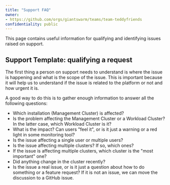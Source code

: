 ```yaml
---
title: "Support FAQ"
owner:
- https://github.com/orgs/giantswarm/teams/team-teddyfriends
confidentiality: public
---
```


This page contains useful information for qualifying and identifying issues raised on support.

## Support Template: qualifying a request

The first thing a person on support needs to understand is where the issue is happening and what is the scope of the issue. This is important because it will help us to understand if the issue is related to the platform or not and how urgent it is.

A good way to do this is to gather enough information to answer all the following questions:

- Which installation (Management Cluster) is affected?
- Is the problem affecting the Management Cluster or a Workload Cluster? In the latter case, which Workload Cluster is it?
- What is the impact? Can users "feel it", or is it just a warning or a red light in some monitoring tool?
- Is the issue affecting a single user or multiple users?
- Is the issue affecting multiple clusters? If so, which ones?
- If the issue is affecting multiple clusters, which cluster is the "most important" one?
- Did anything change in the cluster recently?
- Is the issue a real issue, or is it just a question about how to do something or a feature request? If it is not an issue, we can move the discussion to a GitHub issue.



